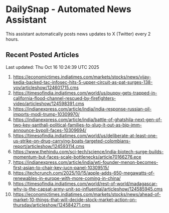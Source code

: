 # DailySnap - Automated News Assistant

This assistant automatically posts news updates to X (Twitter) every 2 hours.

## Recent Posted Articles

Last updated: Thu Oct 16 10:24:39 UTC 2025

1. https://economictimes.indiatimes.com/markets/stocks/news/vijay-kedia-backed-tac-infosec-hits-5-upper-circuit-as-pat-surges-138-yoy/articleshow/124601715.cms
2. https://timesofindia.indiatimes.com/world/us/puppy-gets-trapped-in-california-flood-channel-rescued-by-firefighters-video/articleshow/124598391.cms
3. https://indianexpress.com/article/india/india-response-russian-oil-imports-modi-trump-10309970/
4. https://indianexpress.com/article/india/battle-of-ghatshila-next-gen-of-two-key-santhali-political-families-to-slug-it-out-as-bjp-jmm-announce-bypoll-faces-10309694/
5. https://timesofindia.indiatimes.com/world/us/deliberate-at-least-one-us-strike-on-drug-carrying-boats-targeted-colombians-report/articleshow/124593114.cms
6. https://www.thehindu.com/sci-tech/science/india-biotech-surge-builds-momentum-but-faces-scale-bottlenecks/article70166276.ece
7. https://indianexpress.com/article/india/wti-founder-menon-becomes-first-asian-to-chair-key-iucn-panel-10309515/
8. https://techcrunch.com/2025/10/15/apple-adds-650-megawatts-of-renewables-in-europe-with-more-coming-in-china/
9. https://timesofindia.indiatimes.com/world/rest-of-world/madagascar-why-is-the-capsat-army-unit-so-influential/articleshow/124585945.cms
10. https://economictimes.indiatimes.com/markets/stocks/news/ahead-of-market-10-things-that-will-decide-stock-market-action-on-thursday/articleshow/124584271.cms
